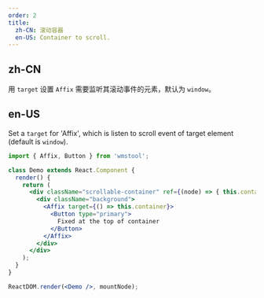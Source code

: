 ```yaml
---
order: 2
title:
  zh-CN: 滚动容器
  en-US: Container to scroll.
---
```


## zh-CN

用 `target` 设置 `Affix` 需要监听其滚动事件的元素，默认为 `window`。

## en-US

Set a `target` for 'Affix', which is listen to scroll event of target element (default is `window`).

````jsx
import { Affix, Button } from 'wmstool'; 

class Demo extends React.Component {
  render() {
    return (
      <div className="scrollable-container" ref={(node) => { this.container = node; }}>
        <div className="background">
          <Affix target={() => this.container}>
            <Button type="primary">
              Fixed at the top of container
            </Button>
          </Affix>
        </div>
      </div>
    );
  }
}

ReactDOM.render(<Demo />, mountNode);
````

<style>
#components-affix-demo-target .scrollable-container {
  height: 100px;
  overflow-y: scroll;
}
#components-affix-demo-target .background {
  padding-top: 60px;
  height: 300px;
  background-image: url('https://zos.alipayobjects.com/rmsportal/RmjwQiJorKyobvI.jpg');
}
</style>
